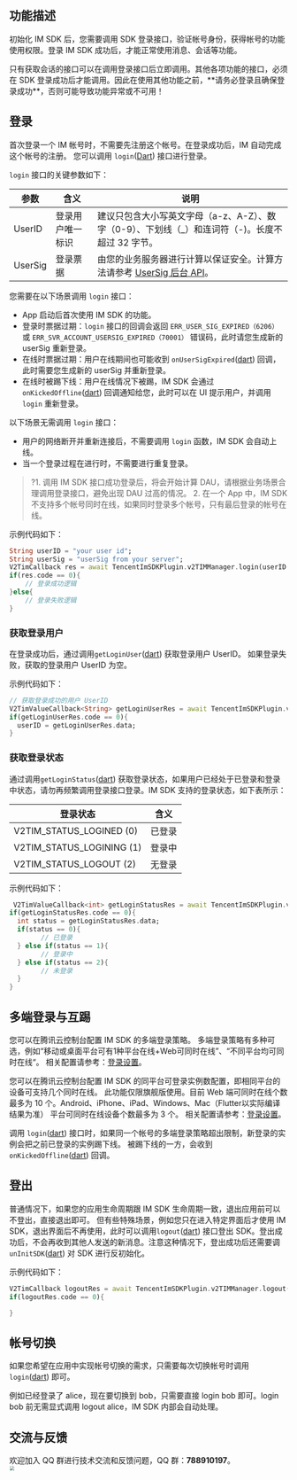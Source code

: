 ## 功能描述
初始化 IM SDK 后，您需要调用 SDK 登录接口，验证帐号身份，获得帐号的功能使用权限。登录 IM SDK 成功后，才能正常使用消息、会话等功能。

<dx-alert infotype="notice" title="">
只有获取会话的接口可以在调用登录接口后立即调用。其他各项功能的接口，必须在 SDK 登录成功后才能调用。因此在使用其他功能之前，**请务必登录且确保登录成功**，否则可能导致功能异常或不可用！
</dx-alert>


## 登录
首次登录一个 IM 帐号时，不需要先注册这个帐号。在登录成功后，IM 自动完成这个帐号的注册。
您可以调用 `login`([Dart](https://pub.dev/documentation/tencent_im_sdk_plugin_platform_interface/latest/method_channel_im_flutter/MethodChannelIm/login.html)) 接口进行登录。

`login` 接口的关键参数如下：

| 参数 | 含义 | 说明 |
| --- | --- | --- |
| UserID | 登录用户唯一标识 | 建议只包含大小写英文字母（a-z、A-Z）、数字（0-9）、下划线（_）和连词符（-)。长度不超过 32 字节。|
| UserSig | 登录票据 | 由您的业务服务器进行计算以保证安全。计算方法请参考 [UserSig 后台 API](https://cloud.tencent.com/document/product/269/32688)。|

您需要在以下场景调用 `login` 接口：
* App 启动后首次使用 IM SDK 的功能。
* 登录时票据过期：`login` 接口的回调会返回 `ERR_USER_SIG_EXPIRED（6206）` 或 `ERR_SVR_ACCOUNT_USERSIG_EXPIRED（70001）` 错误码，此时请您生成新的 userSig 重新登录。
* 在线时票据过期：用户在线期间也可能收到 `onUserSigExpired`([dart](https://pub.dev/documentation/tencent_im_sdk_plugin_platform_interface/latest/enum_V2TimSDKListener/V2TimSDKListener/onUserSigExpired.html)) 回调，此时需要您生成新的 userSig 并重新登录。
* 在线时被踢下线：用户在线情况下被踢，IM SDK 会通过 `onKickedOffline`([dart](https://pub.dev/documentation/tencent_im_sdk_plugin_platform_interface/latest/enum_V2TimSDKListener/V2TimSDKListener/onKickedOffline.html)) 回调通知给您，此时可以在 UI 提示用户，并调用 `login` 重新登录。

以下场景无需调用 `login` 接口：
* 用户的网络断开并重新连接后，不需要调用 `login` 函数，IM SDK 会自动上线。
* 当一个登录过程在进行时，不需要进行重复登录。

>?1. 调用 IM SDK 接口成功登录后，将会开始计算 DAU，请根据业务场景合理调用登录接口，避免出现 DAU 过高的情况。
> 2. 在一个 App 中，IM SDK 不支持多个帐号同时在线，如果同时登录多个帐号，只有最后登录的帐号在线。 

示例代码如下：


```dart
String userID = "your user id";
String userSig = "userSig from your server";
V2TimCallback res = await TencentImSDKPlugin.v2TIMManager.login(userID: userID, userSig: userSig);
if(res.code == 0){
	// 登录成功逻辑    
}else{
 	// 登录失败逻辑
}
```


### 获取登录用户

在登录成功后，通过调用`getLoginUser`([dart](https://pub.dev/documentation/tencent_im_sdk_plugin_platform_interface/latest/im_flutter_plugin_platform_interface/ImFlutterPlatform/getLoginUser.html)) 获取登录用户 UserID。
如果登录失败，获取的登录用户 UserID 为空。

示例代码如下：


```dart
// 获取登录成功的用户 UserID
V2TimValueCallback<String> getLoginUserRes = await TencentImSDKPlugin.v2TIMManager.getLoginUser();
if(getLoginUserRes.code == 0){
  userID = getLoginUserRes.data;
}
```



### 获取登录状态

通过调用`getLoginStatus`([dart](https://pub.dev/documentation/tencent_im_sdk_plugin_platform_interface/latest/im_flutter_plugin_platform_interface/ImFlutterPlatform/getLoginStatus.html)) 获取登录状态，如果用户已经处于已登录和登录中状态，请勿再频繁调用登录接口登录。IM SDK 支持的登录状态，如下表所示：

| 登录状态 | 含义 |
|---------|---------|
| V2TIM_STATUS_LOGINED (0) | 已登录 |
| V2TIM_STATUS_LOGINING (1) | 登录中 |
| V2TIM_STATUS_LOGOUT (2) | 无登录 |

示例代码如下：


```dart
 V2TimValueCallback<int> getLoginStatusRes = await TencentImSDKPlugin.v2TIMManager.getLoginStatus();
if(getLoginStatusRes.code == 0){
  int status = getLoginStatusRes.data;
  if(status == 0){
		// 已登录
  } else if(status == 1){
		// 登录中
  } else if(status == 2){
		// 未登录
  }
}
```



## 多端登录与互踢
您可以在腾讯云控制台配置 IM SDK 的多端登录策略。
多端登录策略有多种可选，例如“移动或桌面平台可有1种平台在线+Web可同时在线”、“不同平台均可同时在线“。
相关配置请参考：[登录设置](https://cloud.tencent.com/document/product/269/38656#.E7.99.BB.E5.BD.95.E8.AE.BE.E7.BD.AE)。

您可以在腾讯云控制台配置 IM SDK 的同平台可登录实例数配置，即相同平台的设备可支持几个同时在线。
此功能仅限旗舰版使用。目前 Web 端可同时在线个数最多为 10 个。Android、iPhone、iPad、Windows、Mac（Flutter以实际编译结果为准） 平台可同时在线设备个数最多为 3 个。
相关配置请参考：[登录设置](https://cloud.tencent.com/document/product/269/38656#.E7.99.BB.E5.BD.95.E8.AE.BE.E7.BD.AE)。

调用 `login`([dart](https://pub.dev/documentation/tencent_im_sdk_plugin_platform_interface/latest/im_flutter_plugin_platform_interface/ImFlutterPlatform/login.html)) 接口时，如果同一个帐号的多端登录策略超出限制，新登录的实例会把之前已登录的实例踢下线。
被踢下线的一方，会收到 `onKickedOffline`([dart](https://pub.dev/documentation/tencent_im_sdk_plugin_platform_interface/latest/enum_V2TimSDKListener/V2TimSDKListener/onKickedOffline.html)) 回调。


## 登出
普通情况下，如果您的应用生命周期跟 IM SDK 生命周期一致，退出应用前可以不登出，直接退出即可。
但有些特殊场景，例如您只在进入特定界面后才使用 IM SDK，退出界面后不再使用，此时可以调用`logout`([dart](https://pub.dev/documentation/tencent_im_sdk_plugin_platform_interface/latest/im_flutter_plugin_platform_interface/ImFlutterPlatform/logout.html)) 接口登出 SDK。登出成功后，不会再收到其他人发送的新消息。注意这种情况下，登出成功后还需要调 `unInitSDK`([dart](https://pub.dev/documentation/tencent_im_sdk_plugin_platform_interface/latest/im_flutter_plugin_platform_interface/ImFlutterPlatform/unInitSDK.html)) 对 SDK 进行反初始化。

示例代码如下：


```dart
V2TimCallback logoutRes = await TencentImSDKPlugin.v2TIMManager.logout();
if(logoutRes.code == 0){

}
```


## 帐号切换
如果您希望在应用中实现帐号切换的需求，只需要每次切换帐号时调用 `login`([dart](https://pub.dev/documentation/tencent_im_sdk_plugin_platform_interface/latest/im_flutter_plugin_platform_interface/ImFlutterPlatform/login.html)) 即可。

例如已经登录了 alice，现在要切换到 bob，只需要直接 login bob 即可。login bob 前无需显式调用 logout alice，IM SDK 内部会自动处理。

## 交流与反馈

欢迎加入 QQ 群进行技术交流和反馈问题，QQ 群：**788910197**。
<img style="width: 200px; max-width: inherit; zoom: 50%;" src="https://qcloudimg.tencent-cloud.cn/raw/19392e3ac5f15401b960bc887a9572ea.png" />
